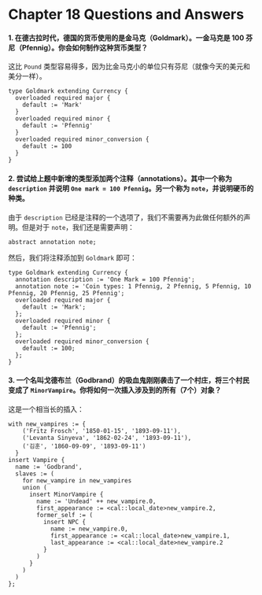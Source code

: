 # Chapter 18 Questions and Answers

#### 1. 在德古拉时代，德国的货币使用的是金马克（Goldmark）。一金马克是 100 芬尼（Pfennig）。你会如何制作这种货币类型？

这比 `Pound` 类型容易得多，因为比金马克小的单位只有芬尼（就像今天的美元和美分一样）。

```sdl
type Goldmark extending Currency {
  overloaded required major {
    default := 'Mark'
  }
  overloaded required minor {
    default := 'Pfennig'
  }
  overloaded required minor_conversion {
    default := 100
  }
}
```

#### 2. 尝试给上题中新增的类型添加两个注释（annotations）。其中一个称为 `description` 并说明 `One mark = 100 Pfennig`。另一个称为 `note`，并说明硬币的种类。

由于 `description` 已经是注释的一个选项了，我们不需要再为此做任何额外的声明。但是对于 `note`，我们还是需要声明：

`abstract annotation note;`

然后，我们将注释添加到 `Goldmark` 即可：

```sdl
type Goldmark extending Currency {
  annotation description := 'One Mark = 100 Pfennig';
  annotation note := 'Coin types: 1 Pfennig, 2 Pfennig, 5 Pfennig, 10 Pfennig, 20 Pfennig, 25 Pfennig';
  overloaded required major {
    default := 'Mark';
  };
  overloaded required minor {
    default := 'Pfennig';
  };
  overloaded required minor_conversion {
    default := 100;
  };
}
```

#### 3. 一个名叫戈德布兰（Godbrand）的吸血鬼刚刚袭击了一个村庄，将三个村民变成了 `MinorVampire`。你将如何一次插入涉及到的所有（7个）对象？

这是一个相当长的插入：

```edgeql
with new_vampires := {
    ('Fritz Frosch', '1850-01-15', '1893-09-11'),
    ('Levanta Sinyeva', '1862-02-24', '1893-09-11'),
    ('김훈', '1860-09-09', '1893-09-11')
  }
insert Vampire {
  name := 'Godbrand',
  slaves := (
    for new_vampire in new_vampires
    union (
      insert MinorVampire {
        name := 'Undead' ++ new_vampire.0,
        first_appearance := <cal::local_date>new_vampire.2,
        former_self := (
          insert NPC {
            name := new_vampire.0,
            first_appearance := <cal::local_date>new_vampire.1,
            last_appearance := <cal::local_date>new_vampire.2
          }
        )
      }
    )
  )
};
```

